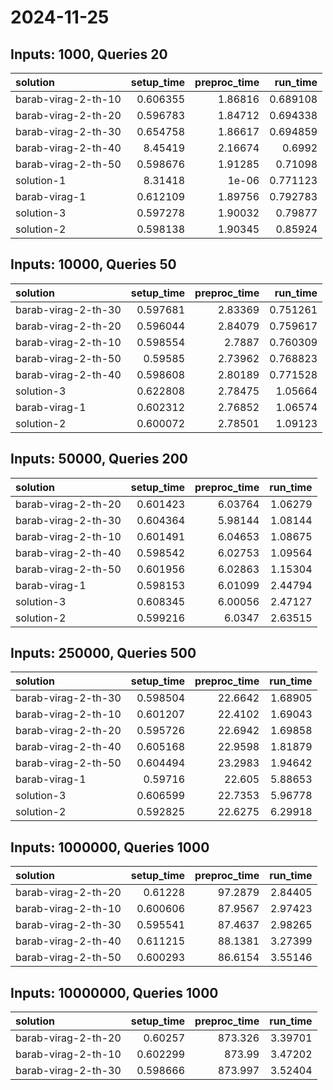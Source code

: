 # 2024-11-25

## Inputs: 1000, Queries 20

| solution            |   setup_time |   preproc_time |   run_time |
|:--------------------|-------------:|---------------:|-----------:|
| barab-virag-2-th-10 |     0.606355 |        1.86816 |   0.689108 |
| barab-virag-2-th-20 |     0.596783 |        1.84712 |   0.694338 |
| barab-virag-2-th-30 |     0.654758 |        1.86617 |   0.694859 |
| barab-virag-2-th-40 |     8.45419  |        2.16674 |   0.6992   |
| barab-virag-2-th-50 |     0.598676 |        1.91285 |   0.71098  |
| solution-1          |     8.31418  |        1e-06   |   0.771123 |
| barab-virag-1       |     0.612109 |        1.89756 |   0.792783 |
| solution-3          |     0.597278 |        1.90032 |   0.79877  |
| solution-2          |     0.598138 |        1.90345 |   0.85924  |

## Inputs: 10000, Queries 50

| solution            |   setup_time |   preproc_time |   run_time |
|:--------------------|-------------:|---------------:|-----------:|
| barab-virag-2-th-30 |     0.597681 |        2.83369 |   0.751261 |
| barab-virag-2-th-20 |     0.596044 |        2.84079 |   0.759617 |
| barab-virag-2-th-10 |     0.598554 |        2.7887  |   0.760309 |
| barab-virag-2-th-50 |     0.59585  |        2.73962 |   0.768823 |
| barab-virag-2-th-40 |     0.598608 |        2.80189 |   0.771528 |
| solution-3          |     0.622808 |        2.78475 |   1.05664  |
| barab-virag-1       |     0.602312 |        2.76852 |   1.06574  |
| solution-2          |     0.600072 |        2.78501 |   1.09123  |

## Inputs: 50000, Queries 200

| solution            |   setup_time |   preproc_time |   run_time |
|:--------------------|-------------:|---------------:|-----------:|
| barab-virag-2-th-20 |     0.601423 |        6.03764 |    1.06279 |
| barab-virag-2-th-30 |     0.604364 |        5.98144 |    1.08144 |
| barab-virag-2-th-10 |     0.601491 |        6.04653 |    1.08675 |
| barab-virag-2-th-40 |     0.598542 |        6.02753 |    1.09564 |
| barab-virag-2-th-50 |     0.601956 |        6.02863 |    1.15304 |
| barab-virag-1       |     0.598153 |        6.01099 |    2.44794 |
| solution-3          |     0.608345 |        6.00056 |    2.47127 |
| solution-2          |     0.599216 |        6.0347  |    2.63515 |

## Inputs: 250000, Queries 500

| solution            |   setup_time |   preproc_time |   run_time |
|:--------------------|-------------:|---------------:|-----------:|
| barab-virag-2-th-30 |     0.598504 |        22.6642 |    1.68905 |
| barab-virag-2-th-10 |     0.601207 |        22.4102 |    1.69043 |
| barab-virag-2-th-20 |     0.595726 |        22.6942 |    1.69858 |
| barab-virag-2-th-40 |     0.605168 |        22.9598 |    1.81879 |
| barab-virag-2-th-50 |     0.604494 |        23.2983 |    1.94642 |
| barab-virag-1       |     0.59716  |        22.605  |    5.88653 |
| solution-3          |     0.606599 |        22.7353 |    5.96778 |
| solution-2          |     0.592825 |        22.6275 |    6.29918 |

## Inputs: 1000000, Queries 1000

| solution            |   setup_time |   preproc_time |   run_time |
|:--------------------|-------------:|---------------:|-----------:|
| barab-virag-2-th-20 |     0.61228  |        97.2879 |    2.84405 |
| barab-virag-2-th-10 |     0.600606 |        87.9567 |    2.97423 |
| barab-virag-2-th-30 |     0.595541 |        87.4637 |    2.98265 |
| barab-virag-2-th-40 |     0.611215 |        88.1381 |    3.27399 |
| barab-virag-2-th-50 |     0.600293 |        86.6154 |    3.55146 |

## Inputs: 10000000, Queries 1000

| solution            |   setup_time |   preproc_time |   run_time |
|:--------------------|-------------:|---------------:|-----------:|
| barab-virag-2-th-20 |     0.60257  |        873.326 |    3.39701 |
| barab-virag-2-th-10 |     0.602299 |        873.99  |    3.47202 |
| barab-virag-2-th-30 |     0.598666 |        873.997 |    3.52404 |